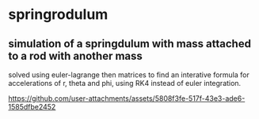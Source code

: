 # springrodulum
## simulation of a springdulum with mass attached to a rod with another mass

solved using euler-lagrange then matrices to find an interative formula for accelerations of r, theta and phi, using RK4 instead of euler integration.

https://github.com/user-attachments/assets/5808f3fe-517f-43e3-ade6-1585dfbe2452

